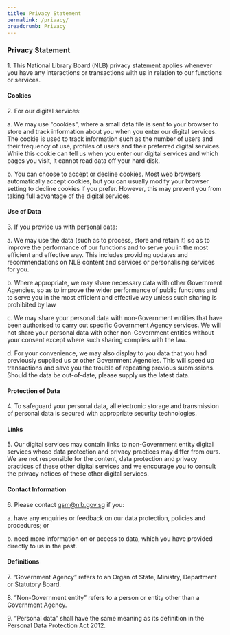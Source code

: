 ```yaml
---
title: Privacy Statement
permalink: /privacy/
breadcrumb: Privacy
---
```

### **Privacy Statement**

<p>1. This National Library Board (NLB) privacy statement applies whenever you have any interactions or transactions with us in relation to our functions or services.</p>

#### Cookies

<p>2. For our digital services:</p>

<p>a. We may use "cookies", where a small data file is sent to your browser to store and track information about you when you enter our digital services. The cookie is used to track information such as the number of users and their frequency of use, profiles of users and their preferred digital services. While this cookie can tell us when you enter our digital services and which pages you visit, it cannot read data off your hard disk.</p>  

<p>b. You can choose to accept or decline cookies. Most web browsers automatically accept cookies, but you can usually modify your browser setting to decline cookies if you prefer. However, this may prevent you from taking full advantage of the digital services.</p>

#### Use of Data

<p>3. If you provide us with personal data:</p>

<p>a. We may use the data (such as to process, store and retain it) so as to improve the performance of our functions and to serve you in the most efficient and effective way. This includes providing updates and recommendations on NLB content and services or personalising services for you.</p>

<p>b. Where appropriate, we may share necessary data with other Government Agencies, so as to improve the wider performance of public functions and to serve you in the most efficient and effective way unless such sharing is prohibited by law</p>

<p>c. We may share your personal data with non-Government entities that have been authorised to carry out specific Government Agency services. We will not share your personal data with other non-Government entities without your consent except where such sharing complies with the law.</p>

<p>d. For your convenience, we may also display to you data that you had previously supplied us or other Government Agencies. This will speed up transactions and save you the trouble of repeating previous submissions. Should the data be out-of-date, please supply us the latest data.</p>

#### Protection of Data

<p>4. To safeguard your personal data, all electronic storage and transmission of personal data is secured with appropriate security technologies.</p>

#### Links

<p>5. Our digital services may contain links to non-Government entity digital services whose data protection and privacy practices may differ from ours.  We are not responsible for the content, data protection and privacy practices of these other digital services and we encourage you to consult the privacy notices of these other digital services.</p>

#### Contact Information

<p>6. Please contact <a href="mailto:qsm@nlb.gov.sg">qsm@nlb.gov.sg</a> if you:</p>

<p>a. have any enquiries or feedback on our data protection, policies and procedures; or</p>

<p>b. need more information on or access to data, which you have provided directly to us in the past.</p>

#### Definitions

<p>7. “Government Agency” refers to an Organ of State, Ministry, Department or Statutory Board.</p>

<p>8. ”Non-Government entity” refers to a person or entity other than a Government Agency.</p>

<p>9. “Personal data” shall have the same meaning as its definition in the Personal Data Protection Act 2012.</p>
